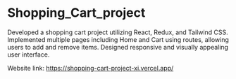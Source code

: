 # Shopping_Cart_project
Developed a shopping cart project utilizing React, Redux, and Tailwind CSS. Implemented multiple pages including Home and Cart using routes, allowing users to add and remove items. Designed responsive and visually appealing user interface.

Website link: https://shopping-cart-project-xi.vercel.app/
